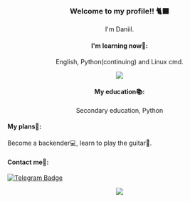 ### <p align="center">Welcome to my profile!! 🐈‍⬛</p>
<p align="center">I'm Daniil.</p>

#### <p align="center">I'm learning now📖:</p>
<p align="center">English, Python(continuing) and Linux cmd.</p>

<p align="center">
  <img src="https://99px.ru/sstorage/86/2020/03/image_860403200641339903544.gif" />
</p>


#### <p align="center">My education📚: </p>
<p align="center">Secondary education, Python</p>


#### My plans🌟:
Become a backender💻, learn to play the guitar🎸.

#### Contact me💬:

[![Telegram Badge](https://img.shields.io/badge/-Daniil-blue?style=flat-square&logo=Telegram&logoColor=white&link=https://www.t.me/Jluc_X)](https://www.t.me/Jluc_X)


<p align="center">
  <img src="https://github-readme-stats.vercel.app/api?username=DaniilAmoshiy1&count_private=true&include_all_commits=true&theme=midnight-purple&show_icons=true" />
</p>



<!--
**DaniilAmoshiy1/DaniilAmoshiy1** is a ✨ _special_ ✨ repository because its `README.md` (this file) appears on your GitHub profile.


- 🔭 I’m currently working on ...
- 🌱 I’m currently learning ...
- 👯 I’m looking to collaborate on ...
- 🤔 I’m looking for help with ...
- 💬 Ask me about ...
- 📫 How to reach me: ...
- 😄 Pronouns: ...
- ⚡ Fun fact: ...
-->
